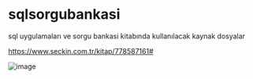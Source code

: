 # sqlsorgubankasi
sql uygulamaları ve sorgu bankasi kitabında kullanılacak kaynak dosyalar

https://www.seckin.com.tr/kitap/778587161#

![image](https://user-images.githubusercontent.com/1282236/188615974-03c5e184-75d6-4810-bcce-013246def539.png)

